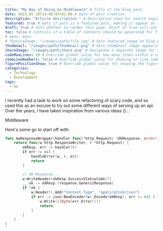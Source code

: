 ```yaml
---
title: "My Way of Doing Go Middleware" # Title of the blog post.
date: 2021-05-10T14:48:07+01:00 # Date of post creation.
description: "Article description." # Description used for search engine.
featured: true # Sets if post is a featured post, making it appear on the sidebar. A featured post won't be listed on the sidebar if it's the current page
draft: true # Sets whether to render this page. Draft of true will not be rendered.
toc: false # Controls if a table of contents should be generated for first-level links automatically.
# menu: main
# featureImage: "/images/path/file.jpg" # Sets featured image on blog post.
thumbnail: "/images/path/thumbnail.png" # Sets thumbnail image appearing inside card on homepage.
shareImage: "/images/path/share.png" # Designate a separate image for social media sharing.
codeMaxLines: 10 # Override global value for how many lines within a code block before auto-collapsing.
codeLineNumbers: false # Override global value for showing of line numbers within code block.
figurePositionShow: true # Override global value for showing the figure label.
categories:
  - Technology
  - Development
tags:
  - Go
---
```


I recently had a task to work on some refactoring of scary code, and so used this as an excuse to try out some different ways of serving up an api. Over the years, I have taken inspiration from various ideas ()...

Middleware

Here's some go to start off with:

``` go
func mwResponseWrapper(handler func(*http.Request) (OkResponse, error)) http.HandlerFunc {
	return func(w http.ResponseWriter, r *http.Request) {
		okResp, err := handler(r)
		if err != nil {
			handleError(w, r, err)
			return
		}

		// Ok Response...
		w.WriteHeader(okResp.SuccessStatusCode())
		_, ok := okResp.(response.GenericResponse)
		if !ok {
			w.Header().Add("Content-Type", "application/json")
			if err := json.NewEncoder(w).Encode(okResp); err != nil {
				w.Write([]byte(err.Error()))
				return
			}
		}
	}
}
```
